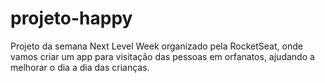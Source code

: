 # projeto-happy
Projeto da semana Next Level Week organizado pela RocketSeat, onde vamos criar um app para visitação das pessoas em orfanatos, ajudando a melhorar o dia a dia das crianças.
